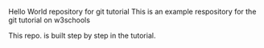 Hello World repository for git tutorial
This is an example respository for the git tutorial on w3schools

This repo. is built step by step in the tutorial.

